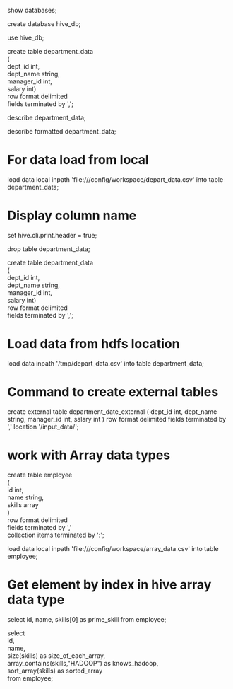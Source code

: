 show databases;

create database hive_db;

use hive_db;

create table department_data                                                                                                            
    (                                                                                                                                       
    dept_id int,                                                                                                                            
    dept_name string,                                                                                                                       
    manager_id int,                                                                                                                         
    salary int)                                                                                                                             
    row format delimited                                                                                                                    
    fields terminated by ','; 
    
describe department_data;

describe formatted department_data;

# For data load from local
load data local inpath 'file:///config/workspace/depart_data.csv' into table department_data; 

# Display column name
set hive.cli.print.header = true;

drop table department_data;

create table department_data                                                                                                            
    (                                                                                                                                       
    dept_id int,                                                                                                                            
    dept_name string,                                                                                                                       
    manager_id int,                                                                                                                         
    salary int)                                                                                                                             
    row format delimited                                                                                                                    
    fields terminated by ','; 

# Load data from hdfs location
load data inpath '/tmp/depart_data.csv' into table department_data;


# Command to create external tables
create external table department_date_external
    (
    dept_id int,
    dept_name string,
    manager_id int,
    salary int
    )
    row format delimited
    fields terminated by ','
    location '/input_data/';
    
 # work with Array data types

create table employee                                                                                                                   
    (                                                                                                                                       
    id int,                                                                                                                                 
    name string,                                                                                                                            
    skills array<string>                                                                                                                    
    )                                                                                                                                       
    row format delimited                                                                                                                    
    fields terminated by ','                                                                                                                
    collection items terminated by ':';                                                                                                     

load data local inpath 'file:///config/workspace/array_data.csv' into table employee; 


# Get element by index in hive array data type

select id, name, skills[0] as prime_skill from employee;

select                                                                                                                                  
    id,                                                                                                                                     
    name,                                                                                                                                   
    size(skills) as size_of_each_array,                                                                                                     
    array_contains(skills,"HADOOP") as knows_hadoop,                                                                                        
    sort_array(skills) as sorted_array                                                                                                                 
    from employee; 
